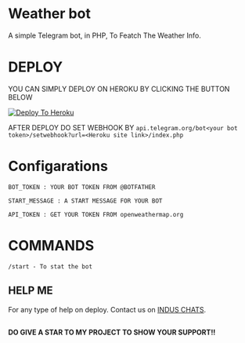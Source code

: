 # Weather bot

A simple Telegram bot, in PHP, To Featch The Weather Info.

# DEPLOY
YOU CAN SIMPLY DEPLOY ON HEROKU BY CLICKING THE BUTTON BELOW

[![Deploy To Heroku](https://www.herokucdn.com/deploy/button.svg)](https://heroku.com/deploy?template=https://github.com/BB2Xd/weatherbot/tree/bin-q-j-w)

AFTER DEPLOY DO SET WEBHOOK BY ``api.telegram.org/bot<your bot token>/setwebhook?url=<Heroku site link>/index.php``

# Configarations

``BOT_TOKEN : YOUR BOT TOKEN FROM @BOTFATHER``

``START_MESSAGE : A START MESSAGE FOR YOUR BOT``

``API_TOKEN : GET YOUR TOKEN FROM openweathermap.org``

# COMMANDS

``/start - To stat the bot``

## HELP ME

For any type of help on deploy. Contact us on [INDUS CHATS](https://t.me/induschats).


##

**DO GIVE A STAR TO MY PROJECT TO SHOW YOUR SUPPORT!!**
